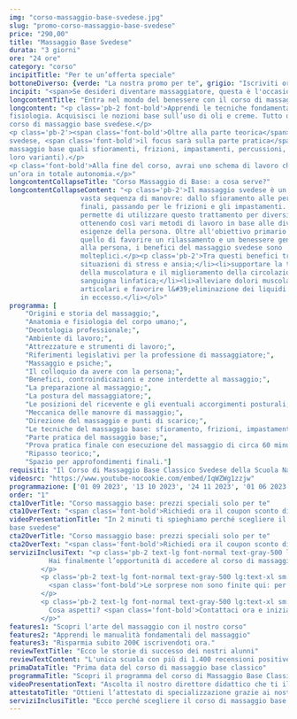 ```yaml
---
img: "corso-massaggio-base-svedese.jpg"
slug: "promo-corso-massaggio-base-svedese"
price: "290,00"
title: "Massaggio Base Svedese"
durata: "3 giorni"
ore: "24 ore"
category: "corso"
incipitTitle: "Per te un’offerta speciale"
bottoneDiverso: {verde: "La nostra promo per te", grigio: "Iscriviti ora"}
incipit: "<span>Se desideri diventare massaggiatore, questa è l'occasione giusta per te.</span><span class='block py-2'>Solo per pochi giorni, hai l’opportunità di iscriverti al corso massaggio base svedese <span class='font-bold'>a soli 290€ iva inclusa </span> anziché 490€.</span><span class='block py-2'>Cosa aspetti?<span class='font-bold'> Risparmia subito 200€.</span></span><span class='block py-2'>Se ti iscrivi oggi, <span class='font-bold'>in omaggio  il video corso professionale di massaggio.</span></span>"
longcontentTitle: "Entra nel mondo del benessere con il corso di massaggio base classico"            
longcontent: "<p class='pb-2 font-bold'>Apprendi le tecniche fondamentali del massaggio. Studia i fondamenti dell’anatomia e della
fisiologia. Acquisisci le nozioni base sull’uso di oli e creme. Tutto questo è racchiuso nel
corso di massaggio base svedese.</p>
<p class='pb-2'><span class='font-bold'>Oltre alla parte teorica</span> sui benefici e le relative controindicazioni del massaggio base
svedese, <span class='font-bold'>il focus sarà sulla parte pratica</span>, specialmente sull’apprendimento delle tecniche del
massaggio base quali sfioramenti, frizioni, impastamenti, percussioni, vibrazioni (in tutte le
loro varianti).</p>
<p class='font-bold'>Alla fine del corso, avrai uno schema di lavoro che ti permetterà di eseguire il massaggio di
un’ora in totale autonomia.</p>"
longcontentCollapseTitle: "Corso Massaggio di Base: a cosa serve?"
longcontentCollapseContent: "<p class='pb-2'>Il massaggio svedese è un massaggio completo che comprende una
                  vasta sequenza di manovre: dallo sfioramento alle percussioni
                  finali, passando per le frizioni e gli impastamenti. Questo ci
                  permette di utilizzare questo trattamento per diversi scopi,
                  ottenendo così vari metodi di lavoro in base alle diverse
                  esigenze della persona. Oltre all'obiettivo primario che è
                  quello di favorire un rilassamento e un benessere generale
                  alla persona, i benefici del massaggio svedese sono
                  molteplici.</p><p class='pb-2'>Tra questi benefici troviamo:</p><ol class='relative list-outside list-decimal ml-6'><li>ridurre le
                  situazioni di stress e ansia;</li><li>supportare la tonificazione
                  della muscolatura e il miglioramento della circolazione
                  sanguigna linfatica;</li><li>alleviare dolori muscolari e
                  articolari e favorire l&#39;eliminazione dei liquidi e tossine
                  in eccesso.</li></ol>"
programma: [
    "Origini e storia del massaggio;",
    "Anatomia e fisiologia del corpo umano;",
    "Deontologia professionale;",
    "Ambiente di lavoro;",
    "Attrezzature e strumenti di lavoro;",
    "Riferimenti legislativi per la professione di massaggiatore;",
    "Massaggio e psiche;",
    "Il colloquio da avere con la persona;",
    "Benefici, controindicazioni e zone interdette al massaggio;",
    "La preparazione al massaggio;",
    "La postura del massaggiatore;",
    "Le posizioni del ricevente e gli eventuali accorgimenti posturali;",
    "Meccanica delle manovre di massaggio;",
    "Direzione del massaggio e punti di scarico;",
    "Le tecniche del massaggio base: sfioramento, frizioni, impastamenti, vibrazioni e percussioni in tutte le loro varianti e manovre;",
    "Parte pratica del massaggio base;",
    "Prova pratica finale con esecuzione del massaggio di circa 60 minuti;",
    "Ripasso teorico;",
    "Spazio per approfondimenti finali."]
requisiti: "Il Corso di Massaggio Base Classico Svedese della Scuola Nazionale di Massaggio Tao® è il corso per eccellenza più completo tra tutti. Esso è aperto e rivolto a chiunque, quindi non è necessario avere un'esperienza di base precedente. Il Massaggio Base Classico Svedese è particolarmente consigliato a chi non ha esperienza nelle tecniche di massaggio occidentali quali Sfioramenti, Frizioni, Impastamenti, Vibrazioni e Percussioni in tutte le loro varianti."
videosrc: "https://www.youtube-nocookie.com/embed/IqWZWg1zzjw"
programmazione: ['01 09 2023', '13 10 2023', '24 11 2023', '01 06 2023', '26 01 2024', '15 03 2024', '03 05 2024', '21 06 2024', '02 08 2024', '06 09 2024', '18 10 2024', '29 11 2024']
order: "1"
cta1OverTitle: "Corso massaggio base: prezzi speciali solo per te"
cta1OverText: "<span class='font-bold'>Richiedi ora il coupon sconto di 200€</span> per il corso di massaggio base svedese e ottieni in omaggio il video corso di massaggio professionale."
videoPresentationTitle: "In 2 minuti ti spieghiamo perché scegliere il corso di massaggio
base svedese"
cta2OverTitle: "Corso massaggio base: prezzi speciali solo per te"
cta2OverText: "<span class='font-bold'>Richiedi ora il coupon sconto di 200€</span> per il corso di massaggio base svedese e ottieni in omaggio il video corso di massaggio professionale."
serviziInclusiText: "<p class='pb-2 text-lg font-normal text-gray-500 lg:text-xl sm:px-16 lg:px-48 text-justify'>
          Hai finalmente l’opportunità di accedere al corso di massaggio base svedese a un prezzo speciale. <span class='font-bold'>Solo 290€ invece di 490€ per dare una svolta alla tua vita professionale.</span>.
        </p>
        <p class='pb-2 text-lg font-normal text-gray-500 lg:text-xl sm:px-16 lg:px-48 text-justify'>
          <span class='font-bold'>Le sorprese non sono finite qui: per te in omaggio se ti iscrivi oggi un video corso professionale di massaggio,</span> così potrai ripassare gratuitamente ogni volta che vorrai le principali tecniche di massaggio.
        </p>
        <p class='pb-2 text-lg font-normal text-gray-500 lg:text-xl sm:px-16 lg:px-48 text-justify'>
          Cosa aspetti? <span class='font-bold'>Contattaci ora e inizia il tuo percorso nel mondo del massaggio</span>
        </p>"
features1: "Scopri l'arte del massaggio con il nostro corso"
features2: "Apprendi le manualità fondamentali del massaggio"
features3: "Risparmia subito 200€ iscrivendoti ora."      
reviewTextTitle: "Ecco le storie di successo dei nostri alunni"        
reviewTextContent: "L'unica scuola con più di 1.400 recensioni positive su Google e Facebook" 
primaDataTitle: "Prima data del corso di massaggio base classico"
programmaTitle: "Scopri il programma del corso di Massaggio Base Classico Svedese" 
videoPresentationText: "Ascolta il nostro direttore didattico che ti illustra i vantaggi del corso massaggio di base."
attestatoTitle: "Ottieni l’attestato di specializzazione grazie ai nostri corsi per diventare massaggiatore"
serviziInclusiTitle: "Ecco perché scegliere il corso di massaggio base classico svedese"
---
```

